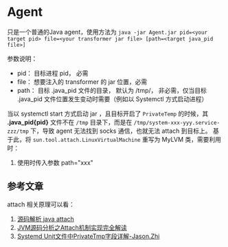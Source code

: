 # Agent

只是一个普通的Java agent，使用方法为 `java -jar Agent.jar pid=<your target pid> file=<your transformer jar file> [path=<target java_pid file>]`

参数说明：
- pid： 目标进程 pid， 必需
- file： 想要注入的 transformer 的 jar 位置，必需
- path： 目标 .java_pid 文件的目录， 默认为 /tmp/， 非必需，仅当目标 .java_pid 文件位置发生变动时需要（例如以 Systemctl 方式启动进程）

当以 systemctl start 方式启动 jar ，且目标开启了 `PrivateTemp` 的时候，其 **.java_pid{pid}** 文件不在 `/tmp` 目录下，而是在 `/tmp/system-xxx-yyy.service-zzz/tmp` 下，导致 agent 无法找到 socks 通信，也就无法 attach 到目标上。
基于此，将 `sun.tool.attach.LinuxVirtualMachine` 重写为 MyLVM 类，需要利用时：
1. 使用时传入参数 path="xxx"

## 参考文章
attach 相关原理可以看：
1. [源码解析 java attach](https://www.cnblogs.com/Jack-Blog/p/15026267.html)
2. [JVM源码分析之Attach机制实现完全解读](https://mp.weixin.qq.com/s?__biz=MzIzNjI1ODc2OA==&mid=2650886799&idx=1&sn=108c5fdfcd2695594d4f80ff02fc9a70&mpshare=1&scene=21&srcid=0114WsKpUmDXhRtqy8x7JX5w#wechat_redirect)
3. [Systemd Unit文件中PrivateTmp字段详解-Jason.Zhi](https://www.cnblogs.com/lihuobao/p/5624071.html)
